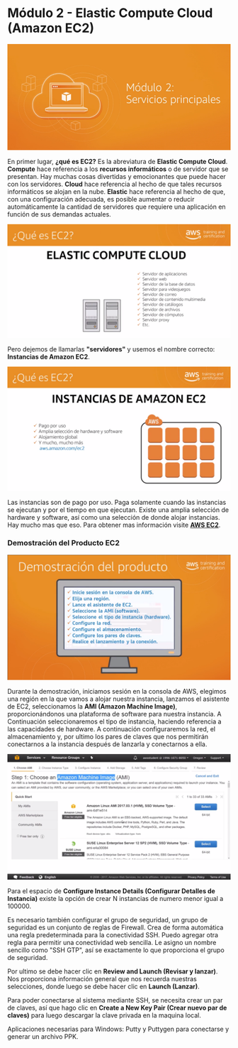 # Módulo 2 - Elastic Compute Cloud (Amazon EC2)

![](../aws-images/aws-modulo-02/m2-sprincipales-aws-001.png)

En primer lugar, **¿qué es EC2?** Es la abreviatura de **Elastic Compute Cloud**. **Compute** hace referencia a los **recursos informáticos** o de servidor que se presentan. Hay muchas cosas divertidas y emocionantes que puede hacer con los servidores. **Cloud** hace referencia al hecho de que tales recursos informáticos se alojan en la nube. **Elastic** hace referencia al hecho de que, con una configuración adecuada, es posible aumentar o reducir automáticamente la cantidad de servidores que requiere una aplicación en función de sus demandas actuales.

![](../aws-images/aws-modulo-02/m2-sprincipales-aws-003.png)

Pero dejemos de llamarlas **"servidores"** y usemos el nombre correcto: **Instancias de Amazon EC2**.

![](../aws-images/aws-modulo-02/m2-sprincipales-aws-004.png)

Las instancias son de pago por uso. Paga solamente cuando las instancias se ejecutan y por el tiempo en que ejecutan. Existe una amplia selección de hardware y software, así como una selección de donde alojar instancias. Hay mucho mas que eso. Para obtener mas información visite [**AWS EC2**](https://aws.amazon.com/ec2).

### Demostración del Producto EC2

![](../aws-images/aws-modulo-02/m2-sprincipales-aws-005.png)

Durante la demostración, iniciamos sesión en la consola de AWS, elegimos una región en la que vamos a alojar nuestra instancia, lanzamos el asistente de EC2, seleccionamos la **AMI (Amazon Machine Image)**, proporcionándonos una plataforma de software para nuestra instancia. A Continuación seleccionaremos el tipo de instancia, haciendo referencia a las capacidades de hardware. A continuación configuraremos la red, el almacenamiento y, por ultimo los pares de claves que nos permitirán conectarnos a la instancia después de lanzarla y conectarnos a ella.

![](../aws-images/aws-modulo-02/m2-sprincipales-aws-006.png)

Para el espacio de **Configure Instance Details (Configurar Detalles de Instancia)** existe la opción de crear N instancias de numero menor igual a 100000.

Es necesario también configurar el grupo de seguridad, un grupo de seguridad es un conjunto de reglas de Firewall. Crea de forma automática una regla predeterminada para la conectividad SSH. Puedo agregar otra regla para permitir una conectividad web sencilla. Le asigno un nombre sencillo como "SSH GTP", así se exactamente lo que proporciona el grupo de seguridad.

Por ultimo se debe hacer clic en **Review and Launch (Revisar y lanzar)**. Nos proporciona información general que nos recuerda nuestras selecciones, donde luego se debe hacer clic en **Launch (Lanzar)**.

Para poder conectarse al sistema mediante SSH, se necesita crear un par de claves, así que hago clic en **Create a New Key Pair (Crear nuevo par de claves)** para luego descargar la clave privada en la maquina local.

Aplicaciones necesarias para Windows: Putty y Puttygen para conectarse y generar un archivo PPK.